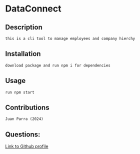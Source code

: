 # DataConnect



## Description
    this is a cli tool to manage employees and company hierchy
    
## Installation
    download package and run npm i for dependencies
    
## Usage
    run npm start
    
## Contributions 
    Juan Parra (2024)
    
    
## Questions:
[Link to Github profile](https://github.com/Parraj1025)
